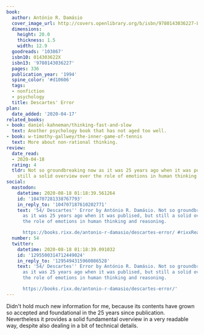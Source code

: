 ```yaml
---
book:
  author: António R. Damásio
  cover_image_url: http://covers.openlibrary.org/b/isbn/9780143036227-L.jpg
  dimensions:
    height: 20.0
    thickness: 1.5
    width: 12.9
  goodreads: '103867'
  isbn10: 014303622X
  isbn13: '9780143036227'
  pages: 336
  publication_year: '1994'
  spine_color: '#d10606'
  tags:
  - nonfiction
  - psychology
  title: Descartes' Error
plan:
  date_added: '2020-04-17'
related_books:
- book: daniel-kahneman/thinking-fast-and-slow
  text: Another psychology book that has not aged too well.
- book: w-timothy-gallwey/the-inner-game-of-tennis
  text: More about non-rational thinking.
review:
  date_read:
  - 2020-04-18
  rating: 4
  tldr: Not so groundbreaking now as it was 25 years ago when it was publised, but
    still a solid overview over the role of emotions in human thinking and reasoning.
social:
  mastodon:
    datetime: 2020-08-18 01:18:39.561264
    id: '104707281338767793'
    in_reply_to: '104707187610202771'
    text: '54/ Descartes'' Error by António R. Damásio. Not so groundbreaking now
      as it was 25 years ago when it was publised, but still a solid overview over
      the role of emotions in human thinking and reasoning.

      https://books.rixx.de/antonio-r-damasio/descartes-error/ #rixxReads'
  number: 54
  twitter:
    datetime: 2020-08-18 01:18:39.091032
    id: '1295500314712449024'
    in_reply_to: '1295494315960086528'
    text: '54/ Descartes'' Error by António R. Damásio. Not so groundbreaking now
      as it was 25 years ago when it was publised, but still a solid overview over
      the role of emotions in human thinking and reasoning.

      https://books.rixx.de/antonio-r-damasio/descartes-error/'
---
```


Didn't hold much new information for me, because its contents have grown so accepted and foundational in the 25 years
since publication. Nevertheless it provides a solid fundamental overview in a very readable way, despite also dealing in
a bit of technical details.
